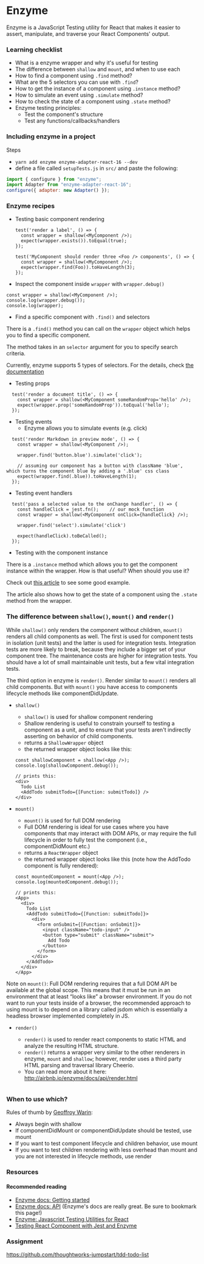 # Enzyme

Enzyme is a JavaScript Testing utility for React that makes it easier to assert, manipulate, and traverse your React Components' output.

### Learning checklist

* What is a enzyme wrapper and why it's useful for testing
* The difference between `shallow` and `mount`, and when to use each
* How to find a component using `.find` method?
* What are the 5 selectors you can use with `.find`?
* How to get the instance of a component using `.instance` method?
* How to simulate an event using `.simulate` method?
* How to check the state of a component using `.state` method?
* Enzyme testing principles:
  * Test the component's structure
  * Test any functions/callbacks/handlers

### Including enzyme in a project

Steps
- `yarn add enzyme enzyme-adapter-react-16 --dev`
- define a file called `setupTests.js` in `src/` and paste the following:

```javascript
import { configure } from "enzyme";
import Adapter from "enzyme-adapter-react-16";
configure({ adapter: new Adapter() });
```

### Enzyme recipes

* Testing basic component rendering

  ```
  test('render a label', () => {
    const wrapper = shallow(<MyComponent />);
    expect(wrapper.exists()).toEqual(true);
  });

  test('MyComponent should render three <Foo /> components', () => {
    const wrapper = shallow(<MyComponent />);
    expect(wrapper.find(Foo)).toHaveLength(3);
  });
  ```

* Inspect the component inside `wrapper` with `wrapper.debug()`

```
const wrapper = shallow(<MyComponent />);
console.log(wrapper.debug());
console.log(wrapper);
```

* Find a specific component with `.find()` and selectors

There is a `.find()` method you can call on the `wrapper` object which helps you to find a specific component. 

The method takes in an `selector` argument for you to specify search criteria.

Currently, enzyme supports 5 types of selectors. For the details, check [the documentation](https://github.com/airbnb/enzyme/blob/master/docs/api/selector.md)

* Testing props

```
  test('render a document title', () => {
    const wrapper = shallow(<MyComponent someRandomProp='hello' />);
    expect(wrapper.prop('someRandomProp')).toEqual('hello');
  });
```

* Testing events
  * Enzyme allows you to simulate events (e.g. click)

```
  test('render Markdown in preview mode', () => {
    const wrapper = shallow(<MyComponent />);

    wrapper.find('button.blue').simulate('click');

    // assuming our component has a button with className 'blue', which turns the component blue by adding a '.blue' css class
    expect(wrapper.find(.blue)).toHaveLength(1);
  });
```

* Testing event handlers

```
  test('pass a selected value to the onChange handler', () => {
    const handleClick = jest.fn();    // our mock function
    const wrapper = shallow(<MyComponent onClick={handleClick} />);

    wrapper.find('select').simulate('click')

    expect(handleClick).toBeCalled();
  });
```

* Testing with the component instance 

There is a `.instance` method which allows you to get the component instance within the wrapper. How is that useful? When should you use it?

Check out [this article](https://bambielli.com/til/2018-03-04-directly-test-react-component-methods/) to see some good example.

The article also shows how to get the state of a component using the `.state` method from the wrapper.

### The difference between `shallow()`, `mount()` and `render()`

While `shallow()` only renders the component without children, `mount()` renders all child components as well. The first is used for component tests in isolation (unit tests) and the latter is used for integration tests. Integration tests are more likely to break, because they include a bigger set of your component tree. The maintenance costs are higher for integration tests. You should have a lot of small maintainable unit tests, but a few vital integration tests.

The third option in enzyme is `render()`. Render similar to `mount()` renders all child components. But with `mount()` you have access to components lifecycle methods like componentDidUpdate.


* `shallow()`

  * `shallow()` is used for shallow component rendering
  * Shallow rendering is useful to constrain yourself to testing a component as a unit, and to ensure that your tests aren't indirectly asserting on behavior of child components.
  * returns a `ShallowWrapper` object
  * the returned wrapper object looks like this:

  ```
  const shallowComponent = shallow(<App />);
  console.log(shallowComponent.debug());

  // prints this:
  <div>
    Todo List
    <AddTodo submitTodo={[Function: submitTodo]} />
  </div>
  ```

* `mount()`

  * `mount()` is used for full DOM rendering
  * Full DOM rendering is ideal for use cases where you have components that may interact with DOM APIs, or may require the full lifecycle in order to fully test the component (i.e., componentDidMount etc.)
  * returns a `ReactWrapper` object
  * the returned wrapper object looks like this (note how the AddTodo component is fully rendered):

  ```
  const mountedComponent = mount(<App />);
  console.log(mountedComponent.debug());

  // prints this:
  <App>
    <div>
      Todo List
      <AddTodo submitTodo={[Function: submitTodo]}>
        <div>
          <form onSubmit={[Function: onSubmit]}>
            <input className="todo-input" />
            <button type="submit" className="submit">
              Add Todo
            </button>
          </form>
        </div>
      </AddTodo>
    </div>
  </App>
  ```

Note on `mount()`: Full DOM rendering requires that a full DOM API be available at the global scope. This means that it must be run in an environment that at least “looks like” a browser environment. If you do not want to run your tests inside of a browser, the recommended approach to using mount is to depend on a library called jsdom which is essentially a headless browser implemented completely in JS.

* `render()`

  * `render()` is used to render react components to static HTML and analyze the resulting HTML structure.
  * `render()` returns a wrapper very similar to the other renderers in enzyme, `mount` and `shallow`; however, render uses a third party HTML parsing and traversal library Cheerio.
  * You can read more about it here: http://airbnb.io/enzyme/docs/api/render.html

  ```

  ```

### When to use which?

Rules of thumb by [Geoffroy Warin](https://github.com/airbnb/enzyme/issues/465):
- Always begin with shallow
- If componentDidMount or componentDidUpdate should be tested, use mount
- If you want to test component lifecycle and children behavior, use mount
- If you want to test children rendering with less overhead than mount and you are not interested in lifecycle methods, use render

### Resources

#### Recommended reading

* [Enzyme docs: Getting started](http://airbnb.io/enzyme/)
* [Enzyme docs: API](http://airbnb.io/enzyme/docs/api/index.html) (Enzyme's docs are really great. Be sure to bookmark this page!)
* [Enzyme: Javascript Testing Utilities for React](https://medium.com/airbnb-engineering/enzyme-javascript-testing-utilities-for-react-a417e5e5090f)
* [Testing React Component with Jest and Enzyme](https://hackernoon.com/testing-react-components-with-jest-and-enzyme-41d592c174f)

### Assignment

https://github.com/thoughtworks-jumpstart/tdd-todo-list